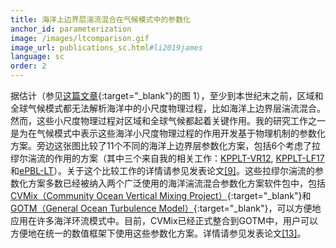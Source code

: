 ```yaml
---
title: 海洋上边界层湍流混合在气候模式中的参数化
anchor_id: parameterization
image: /images/ltcomparison.gif
image_url: publications_sc.html#li2019james
language: sc
order: 2
---
```


据估计（参见[这篇文章](https://www.semanticscholar.org/paper/Principles-and-advances-in-subgrid-modelling-for-Fox-Kemper-Bachman/947c0647d365b6b752e3e7b2a7cf055c32fc51e7){:target="_blank"}的图&nbsp;1），至少到本世纪末之前，区域和全球气候模式都无法解析海洋中的小尺度物理过程，比如海洋上边界层湍流混合。然而，这些小尺度物理过程对区域和全球气候都起着关键作用。我的研究工作之一是为在气候模式中表示这些海洋小尺度物理过程的作用开发基于物理机制的参数化方案。旁边这张图比较了11个不同的海洋上边界层参数化方案，包括6个考虑了拉缪尔湍流的作用的方案（其中三个来自我的相关工作：[KPPLT-VR12](publications_sc.html#li2016ocemod), [KPPLT-LF17](publications_sc.html#li2017jpo)和[ePBL-LT](publications_sc.html#reichl2019jpo)）。关于这个比较工作的详情请参见发表论文[[9]](publications_sc.html#li2019james)。这些拉缪尔湍流的参数化方案多数已经被纳入两个广泛使用的海洋湍流混合参数化方案软件包中，包括[CVMix（Community Ocean Vertical Mixing Project）](http://cvmix.github.io){:target="_blank"}和[GOTM（General Ocean Turbulence Model）](https://gotm.net){:target="_blank"}，可以方便地应用在许多海洋环流模式中。目前，CVMix已经正式整合到GOTM中，用户可以方便地在统一的数值框架下使用这些参数化方案。详情请参见发表论文[[13]](publications_sc.html#li2021gmd)。
